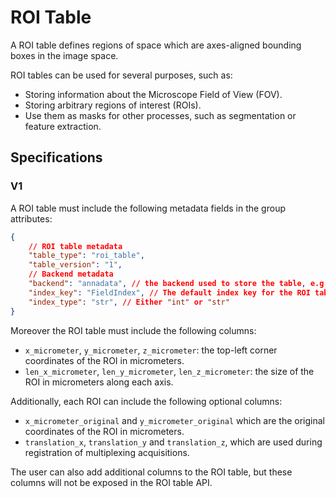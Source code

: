 # ROI Table

A ROI table defines regions of space which are axes-aligned bounding boxes in the image space.

ROI tables can be used for several purposes, such as:

- Storing information about the Microscope Field of View (FOV).
- Storing arbitrary regions of interest (ROIs).
- Use them as masks for other processes, such as segmentation or feature extraction.

## Specifications

### V1

A ROI table must include the following metadata fields in the group attributes:

```json
{
    // ROI table metadata
    "table_type": "roi_table",
    "table_version": "1",
    // Backend metadata
    "backend": "annadata", // the backend used to store the table, e.g. "annadata", "parquet", etc..
    "index_key": "FieldIndex", // The default index key for the ROI table, which is used to identify each ROI. 
    "index_type": "str", // Either "int" or "str"
}
```

Moreover the ROI table must include the following columns:

- `x_micrometer`, `y_micrometer`, `z_micrometer`: the top-left corner coordinates of the ROI in micrometers.
- `len_x_micrometer`, `len_y_micrometer`, `len_z_micrometer`: the size of the ROI in micrometers along each axis.

Additionally, each ROI can include the following optional columns:

- `x_micrometer_original` and `y_micrometer_original` which are the original coordinates of the ROI in micrometers.
- `translation_x`, `translation_y` and `translation_z`, which are used during registration of multiplexing acquisitions.

The user can also add additional columns to the ROI table, but these columns will not be exposed in the ROI table API.
